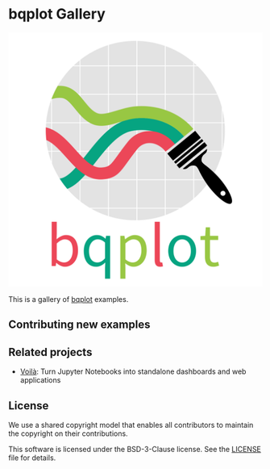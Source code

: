 # bqplot Gallery

![bqplot-logo](./bqplot-logo.svg)

This is a gallery of [bqplot](https://github.com/bqplot/bqplot)
examples.

<!-- View the gallery at [voila-gallery.org](http://voila-gallery.org). -->

## Contributing new examples

<!-- 1. Create a repository with your notebook. You can start from the [hello-world](https://github.com/voila-gallery/hello-world-example) example.
2. [Test the repository on Binder](https://mybinder.readthedocs.io/en/latest/introduction.html#preparing-a-repository-for-binder). The gallery launches the examples on [mybinder.org](https://mybinder.org).
3. Create a PR to [voila-gallery.org](https://github.com/voila-gallery/voila-gallery.github.io) that
   modifies `_data/gallery.yaml`.
   You will need to fill in the following fields:
   - `title`: the title used in the page thumbnail.
   - `description`: the description used in the page thumbnail.
   - `url`: the URL of the notebook to render.
   - `repo_url`: the URL of the repository serving as source.
   - `ref`: the commit hash used to pin to a specific version of the example
   - `image_url`: the URL of the picture to use as thumbnail.
4. Once the PR is merged into `master`, the gallery is automatically redeployed and the new example will be visible shortly after. -->

## Related projects

- [Voilà](https://github.com/voila-dashboards/voila): Turn Jupyter Notebooks into standalone dashboards and web applications

## License

We use a shared copyright model that enables all contributors to maintain the
copyright on their contributions.

This software is licensed under the BSD-3-Clause license. See the
[LICENSE](LICENSE) file for details.
